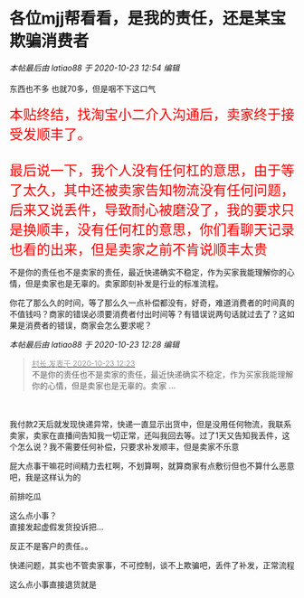 # 各位mjj帮看看，是我的责任，还是某宝欺骗消费者


<i class="pstatus"> 本帖最后由 latiao88 于 2020-10-23 12:54 编辑 </i><br />
<br />
东西也不多 也就70多，但是咽不下这口气<br />
<img id="aimg_mArRr" onclick="zoom(this, this.src, 0, 0, 0)" class="zoom" src="https://p.pstatp.com/origin/138430001a13284d1ea33" onmouseover="img_onmouseoverfunc(this)" onload="thumbImg(this)" border="0" alt="" /><br />
<br />
<font size="5"><font color="Red">本贴终结，找淘宝小二介入沟通后，卖家终于接受发顺丰了。<br />
<br />
最后说一下，我个人没有任何杠的意思，由于等了太久，其中还被卖家告知物流没有任何问题，后来又说丢件，导致耐心被磨没了，我的要求只是换顺丰，没有任何杠的意思，你们看聊天记录也看的出来，但是卖家之前不肯说顺丰太贵<br />
</font></font>

不是你的责任也不是卖家的责任，最近快递确实不稳定，作为买家我能理解你的心情，但是卖家也是无辜的。卖家即刻补发是行业的标准流程。

你花了那么久的时间，等了那么久一点补偿都没有，好奇，难道消费者的时间真的不值钱吗？商家的错误必须要消费者付出时间等？有错误说两句话就过去了？这如果是消费者的错误，商家会怎么要求呢？

<i class="pstatus"> 本帖最后由 latiao88 于 2020-10-23 12:28 编辑 </i><br />
<div class="quote"><blockquote><font size="2"><a href="https://www.hostloc.com/forum.php?mod=redirect&amp;goto=findpost&amp;pid=9340437&amp;ptid=757555" target="_blank"><font color="#999999">村长 发表于 2020-10-23 12:23</font></a></font><br />
不是你的责任也不是卖家的责任，最近快递确实不稳定，作为买家我能理解你的心情，但是卖家也是无辜的。卖家 ...</blockquote></div><br />
<br />
我付款2天后就发现快递异常，快递一直显示出货中，但是没用任何物流，我联系卖家，卖家在直播间告知我一切正常，还叫我回去等。过了1天又告知我丢件，这个怎么说？我不需要任何补偿，只要求补发顺丰，但是卖家不乐意

屁大点事干嘛花时间精力去杠啊，不划算啊，就算商家有点敷衍但也不算什么恶意吧，我是这样认为的

前排吃瓜

这么点小事？<br />
直接发起虚假发货投诉把...<img id="aimg_tgfxo" onclick="zoom(this, this.src, 0, 0, 0)" class="zoom" src="https://cdn.jsdelivr.net/gh/hishis/forum-master/public/images/patch.gif" onmouseover="img_onmouseoverfunc(this)" onload="thumbImg(this)" border="0" alt="" />

反正不是客户的责任。。<img src="static/image/smiley/yct/022.gif" smilieid="42" border="0" alt="" />

快递问题，其实也不管卖家事，不可控制，谈不上欺骗吧，丢件了补发，正常流程

这么点小事直接退货就是
